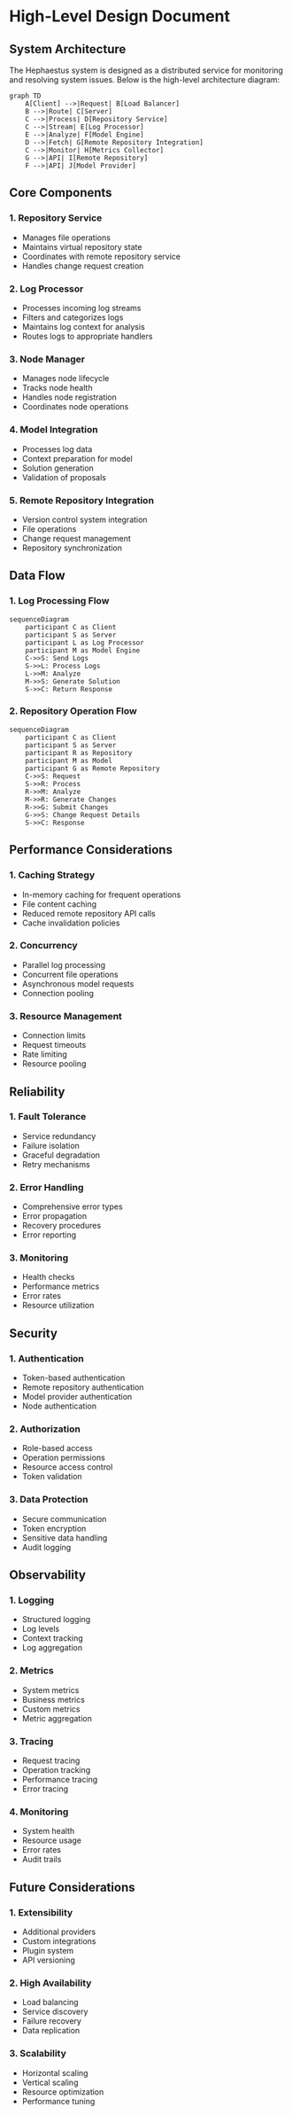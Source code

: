 # High-Level Design Document

## System Architecture

The Hephaestus system is designed as a distributed service for monitoring and resolving system issues. Below is the high-level architecture diagram:

```mermaid
graph TD
    A[Client] -->|Request| B[Load Balancer]
    B -->|Route| C[Server]
    C -->|Process| D[Repository Service]
    C -->|Stream| E[Log Processor]
    E -->|Analyze| F[Model Engine]
    D -->|Fetch| G[Remote Repository Integration]
    C -->|Monitor| H[Metrics Collector]
    G -->|API| I[Remote Repository]
    F -->|API| J[Model Provider]
```

## Core Components

### 1. Repository Service
- Manages file operations
- Maintains virtual repository state
- Coordinates with remote repository service
- Handles change request creation

### 2. Log Processor
- Processes incoming log streams
- Filters and categorizes logs
- Maintains log context for analysis
- Routes logs to appropriate handlers

### 3. Node Manager
- Manages node lifecycle
- Tracks node health
- Handles node registration
- Coordinates node operations

### 4. Model Integration
- Processes log data
- Context preparation for model
- Solution generation
- Validation of proposals

### 5. Remote Repository Integration
- Version control system integration
- File operations
- Change request management
- Repository synchronization

## Data Flow

### 1. Log Processing Flow
```mermaid
sequenceDiagram
    participant C as Client
    participant S as Server
    participant L as Log Processor
    participant M as Model Engine
    C->>S: Send Logs
    S->>L: Process Logs
    L->>M: Analyze
    M->>S: Generate Solution
    S->>C: Return Response
```

### 2. Repository Operation Flow
```mermaid
sequenceDiagram
    participant C as Client
    participant S as Server
    participant R as Repository
    participant M as Model
    participant G as Remote Repository
    C->>S: Request
    S->>R: Process
    R->>M: Analyze
    M->>R: Generate Changes
    R->>G: Submit Changes
    G->>S: Change Request Details
    S->>C: Response
```

## Performance Considerations

### 1. Caching Strategy
- In-memory caching for frequent operations
- File content caching
- Reduced remote repository API calls
- Cache invalidation policies

### 2. Concurrency
- Parallel log processing
- Concurrent file operations
- Asynchronous model requests
- Connection pooling

### 3. Resource Management
- Connection limits
- Request timeouts
- Rate limiting
- Resource pooling

## Reliability

### 1. Fault Tolerance
- Service redundancy
- Failure isolation
- Graceful degradation
- Retry mechanisms

### 2. Error Handling
- Comprehensive error types
- Error propagation
- Recovery procedures
- Error reporting

### 3. Monitoring
- Health checks
- Performance metrics
- Error rates
- Resource utilization

## Security

### 1. Authentication
- Token-based authentication
- Remote repository authentication
- Model provider authentication
- Node authentication

### 2. Authorization
- Role-based access
- Operation permissions
- Resource access control
- Token validation

### 3. Data Protection
- Secure communication
- Token encryption
- Sensitive data handling
- Audit logging

## Observability

### 1. Logging
- Structured logging
- Log levels
- Context tracking
- Log aggregation

### 2. Metrics
- System metrics
- Business metrics
- Custom metrics
- Metric aggregation

### 3. Tracing
- Request tracing
- Operation tracking
- Performance tracing
- Error tracing

### 4. Monitoring
- System health
- Resource usage
- Error rates
- Audit trails

## Future Considerations

### 1. Extensibility
- Additional providers
- Custom integrations
- Plugin system
- API versioning

### 2. High Availability
- Load balancing
- Service discovery
- Failure recovery
- Data replication

### 3. Scalability
- Horizontal scaling
- Vertical scaling
- Resource optimization
- Performance tuning 